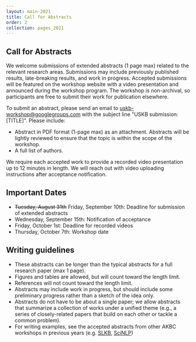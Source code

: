 ```yaml
---
layout: main-2021
title: Call for Abstracts
order: 2
collection: pages_2021
---
```


## Call for Abstracts


We welcome submissions of extended abstracts (1 page max) related to the relevant research areas. Submissions may include previously published results, late-breaking results, and work in progress. Accepted submissions will be featured on the workshop website with a video presentation and announced during the workshop program. The workshop is non-archival, so participants are free to submit their work for publication elsewhere.


To submit an abstract, please send an email to [uskb-workshop@googlegroups.com](mailto:uskb-workshop@googlegroups.com) with the subject line "USKB submission: [TITLE]". Please include:

- Abstract in PDF format (1-page max) as an attachment. Abstracts will be lightly reviewed to ensure that the topic is within the scope of the workshop.
- A full list of authors.

We require each accepted work to provide a recorded video presentation up to 12 minutes in length. We will reach out with video uploading instructions after acceptance notification.


## Important Dates


- ~~Tuesday, August 31th~~ Friday, September 10th:	Deadline for submission of extended abstracts
- Wednesday, September 15th:  Notification of acceptance
- Friday, October 1st:        Deadline for recorded videos
- Thursday, October 7th:  Workshop date


## Writing guidelines

- These abstracts can be longer than the typical abstracts for a full research paper (max 1 page).
- Figures and tables are allowed, but will count toward the length limit.
- References will not count toward the length limit.
- Abstracts may include work in progress, but should include some preliminary progress rather than a sketch of the idea only.
- Abstracts do not have to be about a single paper; we allow abstracts that summarize a collection of works under a unified theme (e.g., a series of closely-related papers that build on each other or tackle a common problem). 
- For writing examples, see the accepted abstracts from other AKBC workshops in previous years (e.g. [SLKB](https://sites.google.com/view/akbc-sci/home#h.p_gSgV1fypJAMf), [SciNLP](https://scinlp.org/#poster-sessions))

